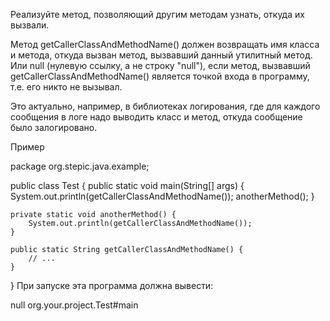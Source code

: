 Реализуйте метод, позволяющий другим методам узнать, откуда их вызвали.

Метод getCallerClassAndMethodName() должен возвращать имя класса и метода, откуда вызван метод, вызвавший данный утилитный метод. Или null (нулевую ссылку, а не строку "null"), если метод, вызвавший getCallerClassAndMethodName() является точкой входа в программу, т.е. его никто не вызывал.

Это актуально, например, в библиотеках логирования, где для каждого сообщения в логе надо выводить класс и метод, откуда сообщение было залогировано.

Пример

package org.stepic.java.example;

public class Test {
    public static void main(String[] args) {
        System.out.println(getCallerClassAndMethodName());
        anotherMethod();
    }

    private static void anotherMethod() {
        System.out.println(getCallerClassAndMethodName());
    }

    public static String getCallerClassAndMethodName() {
        // ...
    }
}
При запуске эта программа должна вывести:

null
org.your.project.Test#main
